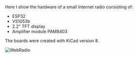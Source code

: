 Here I show the hardware of a small Internet radio consisting of: 
- ESP32 
- VS1053b 
- 2.2" TFT display
- Amplifier module PAM8403

The boards were created with KiCad version 8.

![WebRadio](https://github.com/pschneider67/WebRadio-ESP32-VS1053/assets/11297174/ba7acaa8-893b-4edc-b1b5-39c721e1790d)
